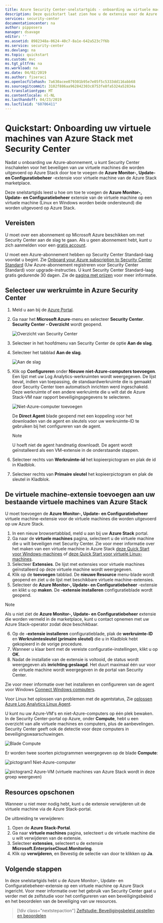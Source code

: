 ```yaml
---
title: Azure Security Center-snelstartgids - onboarding uw virtuele machines van Azure Stack met Security Center | Microsoft Docs
description: Deze quickstart laat zien hoe u de extensie voor de Azure Monitor-, Update- en Configuratiebeheer-virtuele machine op een virtuele machines van Azure Stack inricht.
services: security-center
documentationcenter: na
author: pipposera
manager: dsavage
editor: ''
ms.assetid: 8982348a-0624-40c7-8a1e-642a523c7f6b
ms.service: security-center
ms.devlang: na
ms.topic: quickstart
ms.custom: mvc
ms.tgt_pltfrm: na
ms.workload: na
ms.date: 04/02/2019
ms.author: fiseraci
ms.openlocfilehash: 7a630acee079301b95e7e05f5c5333dd116abb68
ms.sourcegitcommit: 3102f886aa962842303c8753fe8fa5324a52834a
ms.translationtype: MT
ms.contentlocale: nl-NL
ms.lasthandoff: 04/23/2019
ms.locfileid: "60706411"
---
```

# <a name="quickstart--onboard-your-azure-stack-virtual-machines-to-security-center"></a>Quickstart:  Onboarding uw virtuele machines van Azure Stack met Security Center
Nadat u onboarding uw Azure-abonnement, u kunt Security Center inschakelen voor het beveiligen van uw virtuele machines die worden uitgevoerd op Azure Stack door toe te voegen de **Azure Monitor-, Update- en Configuratiebeheer** -extensie voor virtuele machine van de Azure Stack marketplace.

Deze snelstartgids leest u hoe om toe te voegen de **Azure Monitor-, Update- en Configuratiebeheer** extensie van de virtuele machine op een virtuele machine (Linux en Windows worden beide ondersteund) die worden uitgevoerd op Azure Stack.

## <a name="prerequisites"></a>Vereisten
U moet over een abonnement op Microsoft Azure beschikken om met Security Center aan de slag te gaan. Als u geen abonnement hebt, kunt u zich aanmelden voor een [gratis account](https://azure.microsoft.com/pricing/free-trial/).

U moet een Azure-abonnement hebben op Security Center Standard-laag voordat u begint. Zie [Onboard your Azure subscription to Security Center Standard](security-center-get-started.md) (Uw Azure-abonnement registreren voor Security Center Standard) voor upgrade-instructies. U kunt Security Center Standard-laag gratis gedurende 30 dagen. Zie de [pagina met prijzen](https://azure.microsoft.com/pricing/details/security-center/) voor meer informatie.

## <a name="select-your-workspace-in-azure-security-center"></a>Selecteer uw werkruimte in Azure Security Center

1. Meld u aan bij de [Azure Portal](https://azure.microsoft.com/features/azure-portal/).
2. Ga naar het **Microsoft Azure**-menu en selecteer **Security Center**. **Security Center - Overzicht** wordt geopend. 

   ![Overzicht van Security Center][2]

3. Selecteer in het hoofdmenu van Security Center de optie **Aan de slag**.
4. Selecteer het tabblad **Aan de slag**.

   ![Aan de slag][3]

5. Klik op **Configureren** onder **Nieuwe niet-Azure-computers toevoegen**. Een lijst met uw Log Analytics-werkruimten wordt weergegeven. De lijst bevat, indien van toepassing, de standaardwerkruimte die is gemaakt door Security Center toen automatisch inrichten werd ingeschakeld. Deze werkruimte of een andere werkruimte die u wilt dat de Azure Stack-VM naar rapport beveiligingsgegevens te selecteren.

    ![Niet-Azure-computer toevoegen](./media/quick-onboard-windows-computer/non-azure.png)

   De **Direct Agent** blade geopend met een koppeling voor het downloaden van de agent en sleutels voor uw werkruimte-ID te gebruiken bij het configureren van de agent.

   >[!NOTE]
   > U hoeft niet de agent handmatig downloadt. De agent wordt geïnstalleerd als een VM-extensie in de onderstaande stappen.

6. Selecteer rechts van **Werkruimte-id** het kopieerpictogram en plak de id in Kladblok.

7. Selecteer rechts van **Primaire sleutel** het kopieerpictogram en plak de sleutel in Kladblok.

## <a name="add-the-virtual-machine-extension-to-your-existing-azure-stack-virtual-machines"></a>De virtuele machine-extensie toevoegen aan uw bestaande virtuele machines van Azure Stack
U moet toevoegen de **Azure Monitor-, Update- en Configuratiebeheer** virtuele machine-extensie voor de virtuele machines die worden uitgevoerd op uw Azure Stack.

1. In een nieuw browsertabblad, meld u aan bij uw **Azure Stack** portal.
2. Ga naar de **virtuele machines** pagina, selecteert u de virtuele machine die u wilt beveiligen met Security Center. Zie voor meer informatie over het maken van een virtuele machine in Azure Stack [deze Quick Start voor Windows-machines](https://docs.microsoft.com/azure/azure-stack/user/azure-stack-quick-windows-portal) of [deze Quick Start voor virtuele Linux-machines](https://docs.microsoft.com/azure/azure-stack/user/azure-stack-quick-linux-portal).
3. Selecteer **Extensies**. De lijst met extensies voor virtuele machines geïnstalleerd op deze virtuele machine wordt weergegeven.
4. Klik op de **toevoegen** tabblad. De **nieuwe Resource** menu-blade wordt geopend en ziet u de lijst met beschikbare virtuele machine-extensies. 
5. Selecteer de **Azure Monitor-, Update- en Configuratiebeheer** -extensie en klikt u op **maken**. De **-extensie installeren** configuratieblade wordt geopend.

>[!NOTE]
> Als u niet ziet de **Azure Monitor-, Update- en Configuratiebeheer** extensie die worden vermeld in de marketplace, kunt u contact opnemen met uw Azure Stack-operator zodat deze beschikbaar.

6. Op de **-extensie installeren** configuratieblade, plak de **werkruimte-ID** en **Werkruimtesleutel (primaire sleutel)** die u in Kladblok hebt gekopieerd in de vorige procedure.
7.  Wanneer u klaar bent met de vereiste configuratie-instellingen, klikt u op **OK**.
8. Nadat de installatie van de extensie is voltooid, de status wordt weergegeven als **inrichting geslaagd**. Het duurt maximaal één uur voor de virtuele machine wordt weergegeven in de portal van Security Center.

Zie voor meer informatie over het installeren en configureren van de agent voor Windows [Connect Windows computers](../azure-monitor/platform/agent-windows.md#install-the-agent-using-setup-wizard).

Voor Linux het oplossen van problemen met de agentstatus, Zie [oplossen Azure Log Analytics Linux Agent](../azure-monitor/platform/agent-linux-troubleshoot.md).

U kunt nu uw Azure-VM's en niet-Azure-computers op één plek bewaken. In de Security Center-portal op Azure, onder **Compute**, hebt u een overzicht van alle virtuele machines en computers, plus de aanbevelingen. Security Center geeft ook de detectie voor deze computers in beveiligingswaarschuwingen.

  ![Blade Compute][6]

Er worden twee soorten pictogrammen weergegeven op de blade **Compute**:

![pictogram1](./media/quick-onboard-windows-computer/security-center-monitoring-icon1.png) Niet-Azure-computer 

![pictogram2](./media/quick-onboard-windows-computer/security-center-monitoring-icon2.png) Azure-VM (virtuele machines van Azure Stack wordt in deze groep weergeven)

## <a name="clean-up-resources"></a>Resources opschonen
Wanneer u niet meer nodig hebt, kunt u de extensie verwijderen uit de virtuele machine via de Azure Stack-portal.

De uitbreiding te verwijderen:

1. Open de **Azure Stack-Portal**.
2. Ga naar **virtuele machines** pagina, selecteert u de virtuele machine die u wilt verwijderen van de extensie.
3. Selecteer **extensies**, selecteert u de extensie **Microsoft.EnterpriseCloud.Monitoring**.
4. Klik op **verwijderen**, en Bevestig de selectie van door te klikken op **Ja**.

## <a name="next-steps"></a>Volgende stappen
In deze snelstartgids hebt u de Azure Monitor-, Update- en Configuratiebeheer-extensie op een virtuele machine op Azure Stack ingericht. Voor meer informatie over het gebruik van Security Center gaat u verder met de zelfstudie voor het configureren van een beveiligingsbeleid en het beoordelen van de beveiliging van uw resources.

> [!div class="nextstepaction"]
> [Zelfstudie: Beveiligingsbeleid opstellen en beoordelen](tutorial-security-policy.md)

<!--Image references-->
[2]: ./media/quick-onboard-windows-computer/overview.png
[3]: ./media/quick-onboard-windows-computer/get-started.png
[4]: ./media/quick-onboard-windows-computer/add-computer.png
[5]: ./media/quick-onboard-windows-computer/log-analytics-mma-setup-laworkspace.png
[6]: ./media/quick-onboard-windows-computer/compute.png
